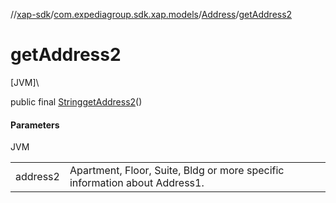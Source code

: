 //[xap-sdk](../../../index.md)/[com.expediagroup.sdk.xap.models](../index.md)/[Address](index.md)/[getAddress2](get-address2.md)

# getAddress2

[JVM]\

public final [String](https://docs.oracle.com/javase/8/docs/api/java/lang/String.html)[getAddress2](get-address2.md)()

#### Parameters

JVM

| | |
|---|---|
| address2 | Apartment, Floor, Suite, Bldg or more specific information about Address1. |
